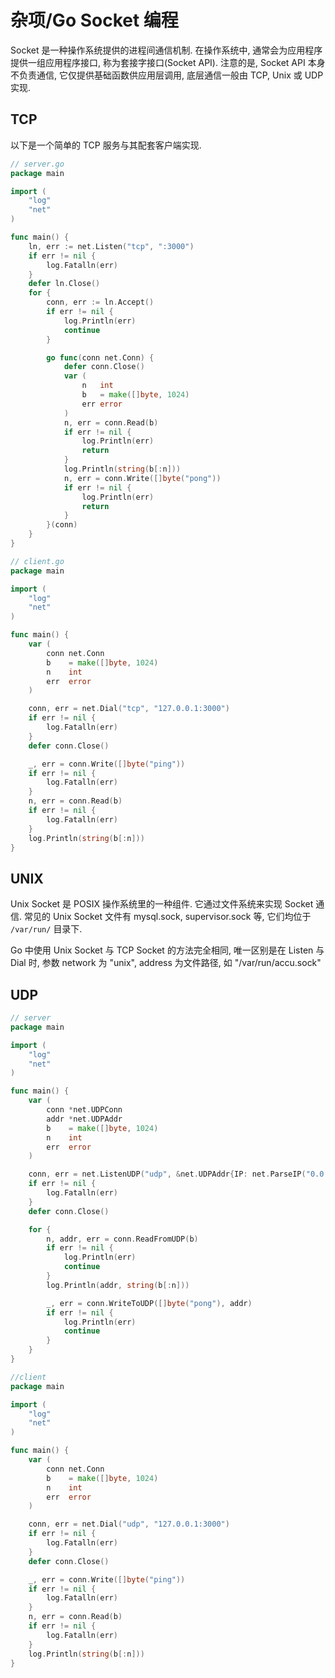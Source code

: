 # 杂项/Go Socket 编程

Socket 是一种操作系统提供的进程间通信机制. 在操作系统中, 通常会为应用程序提供一组应用程序接口, 称为套接字接口(Socket API). 注意的是, Socket API 本身不负责通信, 它仅提供基础函数供应用层调用, 底层通信一般由 TCP, Unix 或 UDP 实现.

## TCP

以下是一个简单的 TCP 服务与其配套客户端实现.

```go
// server.go
package main

import (
	"log"
	"net"
)

func main() {
	ln, err := net.Listen("tcp", ":3000")
	if err != nil {
		log.Fatalln(err)
	}
	defer ln.Close()
	for {
		conn, err := ln.Accept()
		if err != nil {
			log.Println(err)
			continue
		}

		go func(conn net.Conn) {
			defer conn.Close()
			var (
				n   int
				b   = make([]byte, 1024)
				err error
			)
			n, err = conn.Read(b)
			if err != nil {
				log.Println(err)
				return
			}
			log.Println(string(b[:n]))
			n, err = conn.Write([]byte("pong"))
			if err != nil {
				log.Println(err)
				return
			}
		}(conn)
	}
}
```

```go
// client.go
package main

import (
	"log"
	"net"
)

func main() {
	var (
		conn net.Conn
		b    = make([]byte, 1024)
		n    int
		err  error
	)

	conn, err = net.Dial("tcp", "127.0.0.1:3000")
	if err != nil {
		log.Fatalln(err)
	}
	defer conn.Close()

	_, err = conn.Write([]byte("ping"))
	if err != nil {
		log.Fatalln(err)
	}
	n, err = conn.Read(b)
	if err != nil {
		log.Fatalln(err)
	}
	log.Println(string(b[:n]))
}
```

## UNIX

Unix Socket 是 POSIX 操作系统里的一种组件. 它通过文件系统来实现 Socket 通信. 常见的 Unix Socket 文件有 mysql.sock, supervisor.sock 等, 它们均位于 `/var/run/` 目录下.

Go 中使用 Unix Socket 与 TCP Socket 的方法完全相同, 唯一区别是在 Listen 与 Dial 时, 参数 network 为 "unix", address 为文件路径, 如 "/var/run/accu.sock"

## UDP

```go
// server
package main

import (
	"log"
	"net"
)

func main() {
	var (
		conn *net.UDPConn
		addr *net.UDPAddr
		b    = make([]byte, 1024)
		n    int
		err  error
	)

	conn, err = net.ListenUDP("udp", &net.UDPAddr{IP: net.ParseIP("0.0.0.0"), Port: 3000})
	if err != nil {
		log.Fatalln(err)
	}
	defer conn.Close()

	for {
		n, addr, err = conn.ReadFromUDP(b)
		if err != nil {
			log.Println(err)
			continue
		}
		log.Println(addr, string(b[:n]))

		_, err = conn.WriteToUDP([]byte("pong"), addr)
		if err != nil {
			log.Println(err)
			continue
		}
	}
}
```

```go
//client
package main

import (
	"log"
    "net"
)

func main() {
	var (
		conn net.Conn
		b    = make([]byte, 1024)
		n    int
		err  error
	)

	conn, err = net.Dial("udp", "127.0.0.1:3000")
	if err != nil {
		log.Fatalln(err)
	}
	defer conn.Close()

	_, err = conn.Write([]byte("ping"))
	if err != nil {
		log.Fatalln(err)
	}
	n, err = conn.Read(b)
	if err != nil {
		log.Fatalln(err)
	}
	log.Println(string(b[:n]))
}
```

